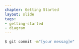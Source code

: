 ```yaml
---
chapter: Getting Started
layout: slide
tags:
- getting-started
- diagram
---
```


```bash
$ git commit -m"[your messag]e"
```
